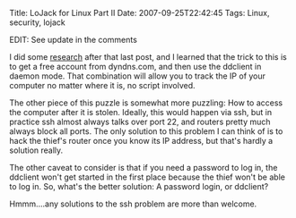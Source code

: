 Title: LoJack for Linux Part II
Date: 2007-09-25T22:42:45
Tags: Linux, security, lojack


EDIT: See update in the comments

I did some <a href="http://www.arsgeek.com/?p=1612" target="_blank">research</a> after that last post, and I learned that the trick to this is to get a free account from dyndns.com, and then use the ddclient in daemon mode. That combination will allow you to track the IP of your computer no matter where it is, no script involved. 

The other piece of this puzzle is somewhat more puzzling: How to access the computer after it is stolen. Ideally, this would happen via ssh, but in practice ssh almost always talks over port 22, and routers pretty much always block all ports. The only solution to this problem I can think of is to hack the thief's router once you know its IP address, but that's hardly a solution really.

The other caveat to consider is that if you need a password to log in, the ddclient won't get started in the first place because the thief won't be able to log in. So, what's the better solution: A password login, or ddclient? 

Hmmm....any solutions to the ssh problem are more than welcome.<!--break-->